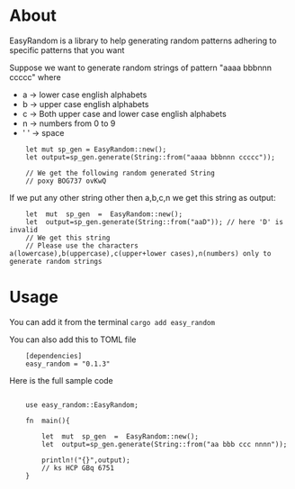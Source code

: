 # About

EasyRandom is a library to help generating random patterns adhering to specific patterns that you want 

Suppose we want to generate random strings of pattern "aaaa bbbnnn ccccc" where

 - a -> lower case english alphabets 
 - b -> upper case english alphabets
 - c -> Both upper case and lower case english alphabets
 - n -> numbers from 0 to 9
 - ' ' -> space 
 
```
    let mut sp_gen = EasyRandom::new();
	let output=sp_gen.generate(String::from("aaaa bbbnnn ccccc"));

	// We get the following random generated String
	// poxy BOG737 ovKwQ
```
 
If we put any other string other then a,b,c,n we  get this string as output:
```
    let  mut  sp_gen  =  EasyRandom::new();
	let  output=sp_gen.generate(String::from("aaD")); // here 'D' is invalid
    // We get this string 
    // Please use the characters a(lowercase),b(uppercase),c(upper+lower cases),n(numbers) only to generate random strings
```
   

  

# Usage
You can add it from the terminal
``` cargo add easy_random ```

You can also add this to TOML file
```
    [dependencies]
    easy_random = "0.1.3"
```
    	
Here is the full sample code
```

	use easy_random::EasyRandom;

	fn  main(){

		let  mut  sp_gen  =  EasyRandom::new();
		let  output=sp_gen.generate(String::from("aa bbb ccc nnnn"));

		println!("{}",output);
		// ks HCP GBq 6751
	}

```



